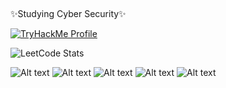 ## 
✨Studying Cyber Security✨

[![TryHackMe Profile](https://tryhackme.com/p/hun9812/badge)](https://tryhackme.com/p/hun9812)


![LeetCode Stats](https://leetcode.card.workers.dev/?username=HunNamgung)






![Alt text](<https://img.shields.io/badge/Solidity-363636.svg?style=for-the-badge&logo=Solidity&logoColor=white>)
![Alt text](<https://img.shields.io/badge/Python-3776AB.svg?style=for-the-badge&logo=Python&logoColor=white>)
![Alt text](<https://img.shields.io/badge/MySQL-4479A1.svg?style=for-the-badge&logo=MySQL&logoColor=white>)
![Alt text](<https://img.shields.io/badge/GitHub-181717.svg?style=for-the-badge&logo=GitHub&logoColor=white>)
![Alt text](<https://img.shields.io/badge/C-A8B9CC.svg?style=for-the-badge&logo=C&logoColor=black>)




<!--
**hun9812/hun9812** is a ✨ _special_ ✨ repository because its `README.md` (this file) appears on your GitHub profile.

"https://home.aveek.io/GitHub-Profile-Badges/ "

Here are some ideas to get you started:

- 🔭 I’m currently working on ...
- 🌱 I’m currently learning ...
- 👯 I’m looking to collaborate on ...
- 🤔 I’m looking for help with ...
- 💬 Ask me about ...
- 📫 How to reach me: ...
- 😄 Pronouns: ...
- ⚡ Fun fact: ...
-->
